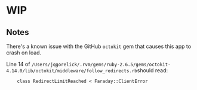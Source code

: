 # WIP 

## Notes

There's a known issue with the GitHub `octokit` gem that causes this app to crash on load.

Line 14 of `/Users/jqgorelick/.rvm/gems/ruby-2.6.5/gems/octokit-4.14.0/lib/octokit/middleware/follow_redirects.rb`should read:

`    class RedirectLimitReached < Faraday::ClientError`

